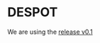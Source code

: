 # DESPOT

We are using the [release v0.1](https://github.com/Shentheman/despot/tree/9d5255dd5267b79e81f3aff8a62cf7d0797cae66)